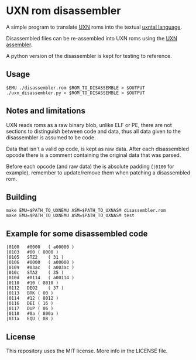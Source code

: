 # UXN rom disassembler

A simple program to translate [UXN](https://wiki.xxiivv.com/site/uxn.html) roms into the textual
[uxntal language](https://wiki.xxiivv.com/site/uxntal.html).

Disassembled files can be re-assembled into UXN roms using
the [UXN assembler](https://git.sr.ht/~rabbits/uxn/tree/main/item/src/uxnasm.c).

A python version of the disassembler is kept for testing to reference.

## Usage

    $EMU ./disassembler.rom $ROM_TO_DISASSEMBLE > $OUTPUT
    ./uxn_disassembler.py < $ROM_TO_DISASSEMBLE > $OUTPUT

## Notes and limitations

UXN reads roms as a raw binary blob, unlike ELF or PE, there
are not sections to distinguish between code and data, thus
all data given to the disassembler is assumed to be code.


Data that isn't a valid op code, is kept as raw data.
After each disassembled opcode there is a comment containing
the original data that was parsed.


Before each opcode (and raw data) the is absolute padding
(`|0100` for example), remember to update/remove them when
patching a disassembled rom.

## Building

    make EMU=$PATH_TO_UXNEMU ASM=$PATH_TO_UXNASM disassembler.rom
    make EMU=$PATH_TO_UXNEMU ASM=$PATH_TO_UXNASM test

## Example for some disassembled code


    |0100	#0000	( a00000 )
    |0103	#00	( 8000 )
    |0105	STZ2	( 31 )
    |0106	#0000	( a00000 )
    |0109	#03ac	( a003ac )
    |010c	STA2	( 35 )
    |010d	#0114	( a00114 )
    |0110	#10	( 8010 )
    |0112	DEO2	( 37 )
    |0113	BRK	( 00 )
    |0114	#12	( 8012 )
    |0116	DEI	( 16 )
    |0117	DUP	( 06 )
    |0118	#0a	( 800a )
    |011a	EQU	( 08 )

## License

This repository uses the MIT license.
More info in the LICENSE file.
